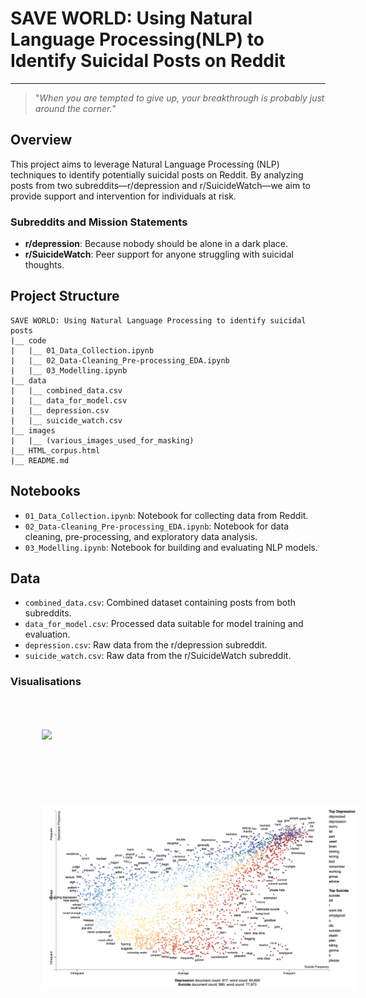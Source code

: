 # SAVE WORLD: Using Natural Language Processing(NLP) to Identify Suicidal Posts on Reddit

---

> "*When you are tempted to give up, your breakthrough is probably just around the corner.*"

## Overview
This project aims to leverage Natural Language Processing (NLP) techniques to identify potentially suicidal posts on Reddit. By analyzing posts from two subreddits—r/depression and r/SuicideWatch—we aim to provide support and intervention for individuals at risk.

### Subreddits and Mission Statements
- **r/depression**: Because nobody should be alone in a dark place.
- **r/SuicideWatch**: Peer support for anyone struggling with suicidal thoughts.

## Project Structure

```
SAVE WORLD: Using Natural Language Processing to identify suicidal posts
|__ code
|   |__ 01_Data_Collection.ipynb   
|   |__ 02_Data-Cleaning_Pre-processing_EDA.ipynb   
|   |__ 03_Modelling.ipynb 
|__ data
|   |__ combined_data.csv
|   |__ data_for_model.csv
|   |__ depression.csv
|   |__ suicide_watch.csv
|__ images
|   |__ (various_images_used_for_masking)
|__ HTML_corpus.html
|__ README.md
```


## Notebooks
- `01_Data_Collection.ipynb`: Notebook for collecting data from Reddit.
- `02_Data-Cleaning_Pre-processing_EDA.ipynb`: Notebook for data cleaning, pre-processing, and exploratory data analysis.
- `03_Modelling.ipynb`: Notebook for building and evaluating NLP models.

## Data
- `combined_data.csv`: Combined dataset containing posts from both subreddits.
- `data_for_model.csv`: Processed data suitable for model training and evaluation.
- `depression.csv`: Raw data from the r/depression subreddit.
- `suicide_watch.csv`: Raw data from the r/SuicideWatch subreddit.

### Visualisations
<img src="./assets/a_wordcloud_readme.png" style="float: center; margin: 50px; width:800px;"> 
<img src="./assets/a_scattertext_readme.png" style="float: center; margin: 50px; width:800px;">
